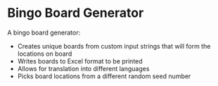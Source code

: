 # Bingo Board Generator
A bingo board generator:
 - Creates unique boards from custom input strings that will form the locations on board
 - Writes boards to Excel format to be printed
 - Allows for translation into different languages
 - Picks board locations from a different random seed number
 
